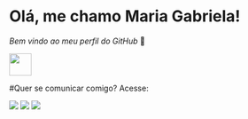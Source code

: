 # Olá, me chamo Maria Gabriela! 
_Bem vindo ao meu perfil do GitHub_ 👋

<img src="https://cdn.jsdelivr.net/gh/devicons/devicon/icons/python/python-original.svg" width="40" height="40"/>

#Quer se comunicar comigo? Acesse:
<div>
<a href="https://instagram.com/gabriela__santos14" target="_blank"><img src="https://img.shields.io/badge/-Instagram-%23E4405F?style=for-the-badge&logo=instagram&logoColor=white" target="_blank"></a>
<a href = "mv717758@gmail.com"><img src="https://img.shields.io/badge/Gmail-D14836?style=for-the-badge&logo=gmail&logoColor=white" target="_blank"></a>
<a href="https://www.linkedin.com/in/seu-usuário-linkedln-aqui" target="_blank"><img src="https://img.shields.io/badge/-LinkedIn-%230077B5?style=for-the-badge&logo=linkedin&logoColor=white" target="_blank"></a>   
</div>

<!--
**mvgabriela16/mvgabriela16** is a ✨ _special_ ✨ repository because its `README.md` (this file) appears on your GitHub profile.
-->
